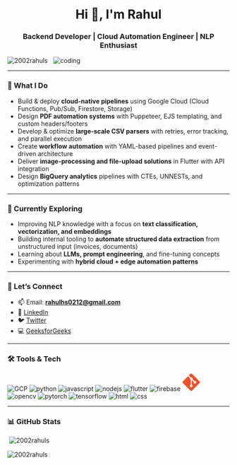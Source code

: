 <h1 align="center">Hi 👋, I'm Rahul</h1>
<h3 align="center">Backend Developer | Cloud Automation Engineer | NLP Enthusiast</h3>

<img align="right" alt="coding" width="400" src="https://media3.giphy.com/media/qgQUggAC3Pfv687qPC/giphy.gif">

<p align="left"> <img src="https://komarev.com/ghpvc/?username=2002rahuls&label=Profile%20views&color=0e75b6&style=flat" alt="2002rahuls" /> </p>

---

### 🚀 What I Do

- Build & deploy **cloud-native pipelines** using Google Cloud (Cloud Functions, Pub/Sub, Firestore, Storage)
- Design **PDF automation systems** with Puppeteer, EJS templating, and custom headers/footers
- Develop & optimize **large-scale CSV parsers** with retries, error tracking, and parallel execution
- Create **workflow automation** with YAML-based pipelines and event-driven architecture
- Deliver **image-processing and file-upload solutions** in Flutter with API integration
- Design **BigQuery analytics** pipelines with CTEs, UNNESTs, and optimization patterns

---

### 🧠 Currently Exploring

- Improving NLP knowledge with a focus on **text classification, vectorization, and embeddings**
- Building internal tooling to **automate structured data extraction** from unstructured input (invoices, documents)
- Learning about **LLMs, prompt engineering**, and fine-tuning concepts
- Experimenting with **hybrid cloud + edge automation patterns**

---

### 💬 Let’s Connect

- 📫 Email: **rahulhs0212@gmail.com**  
- 🔗 [LinkedIn](https://www.linkedin.com/in/rahul-shah-8215ab219)  
- 🐦 [Twitter](https://twitter.com/rahul_shah__12)  
- 💻 [GeeksforGeeks](https://auth.geeksforgeeks.org/user/rahul__12)

---

### 🛠️ Tools & Tech

<p align="left">
  <img src="https://www.vectorlogo.zone/logos/google_cloud/google_cloud-icon.svg" alt="GCP" width="40" height="40"/>
  <img src="https://cdn.jsdelivr.net/gh/devicons/devicon/icons/python/python-original.svg" alt="python" width="40" height="40"/>
  <img src="https://cdn.jsdelivr.net/gh/devicons/devicon/icons/javascript/javascript-original.svg" alt="javascript" width="40" height="40"/>
  <img src="https://cdn.jsdelivr.net/gh/devicons/devicon/icons/nodejs/nodejs-original.svg" alt="nodejs" width="40" height="40"/>
  <img src="https://www.vectorlogo.zone/logos/flutterio/flutterio-icon.svg" alt="flutter" width="40" height="40"/>
  <img src="https://cdn.jsdelivr.net/gh/devicons/devicon/icons/firebase/firebase-plain.svg" alt="firebase" width="40" height="40"/>
  <img src="https://raw.githubusercontent.com/devicons/devicon/master/icons/git/git-original.svg" alt="git" width="40" height="40"/>
  <img src="https://www.vectorlogo.zone/logos/opencv/opencv-icon.svg" alt="opencv" width="40" height="40"/>
  <img src="https://www.vectorlogo.zone/logos/pytorch/pytorch-icon.svg" alt="pytorch" width="40" height="40"/>
  <img src="https://www.vectorlogo.zone/logos/tensorflow/tensorflow-icon.svg" alt="tensorflow" width="40" height="40"/>
  <img src="https://cdn.jsdelivr.net/gh/devicons/devicon/icons/html5/html5-original.svg" alt="html" width="40" height="40"/>
  <img src="https://cdn.jsdelivr.net/gh/devicons/devicon/icons/css3/css3-original.svg" alt="css" width="40" height="40"/>
</p>

---

### 📊 GitHub Stats

<p>&nbsp;<img align="center" src="https://github-readme-stats.vercel.app/api?username=2002rahuls&show_icons=true&locale=en" alt="2002rahuls" /></p>

<p><img align="center" src="https://github-readme-streak-stats.herokuapp.com/?user=2002rahuls&" alt="2002rahuls" /></p>
